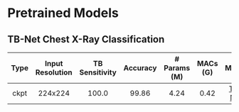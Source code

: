# Pretrained Models

## TB-Net Chest X-Ray Classification
|  Type | Input Resolution | TB Sensitivity | Accuracy | # Params (M) | MACs (G) |        Model        |
|:-----:|:----------------:|:--------------:|:--------:|:------------:|:---------:|:-------------------:|
|  ckpt |      224x224     |      100.0     |   99.86  |     4.24     |   0.42    |[TB-Net](https://drive.google.com/drive/folders/1l2JSOcoeSJip7dtLpnOoWvpM9-KEHb1b?usp=sharing)|
